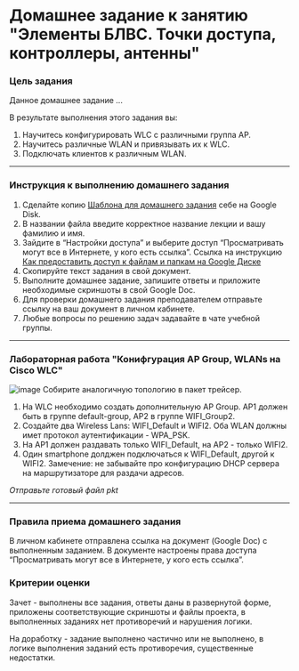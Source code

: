 # Домашнее задание к занятию "Элементы БЛВС. Точки доступа, контроллеры, антенны"

### Цель задания

Данное домашнее задание ...

В результате выполнения этого задания вы:

1) Научитесь конфигурировать WLC c различными группа AP.
2) Научитесь различные WLAN и привязывать их к WLC.
3) Подключать клиентов к различным WLAN.

------

### Инструкция к выполнению домашнего задания

1. Сделайте копию [Шаблона для домашнего задания](https://docs.google.com/document/d/1youKpKm_JrC0UzDyUslIZW2E2bIv5OVlm_TQDvH5Pvs/edit) себе на Google Disk.
2. В названии файла введите корректное название лекции и вашу фамилию и имя.
3. Зайдите в “Настройки доступа” и выберите доступ “Просматривать могут все в Интернете, у кого есть ссылка”.  Ссылка на инструкцию [Как предоставить доступ к файлам и папкам на Google Диске](https://support.google.com/docs/answer/2494822?hl=ru&co=GENIE.Platform%3DDesktop)
4. Скопируйте текст задания в свой документ.
5. Выполните домашнее задание, запишите ответы и приложите необходимые скриншоты в свой Google Doc.
6. Для проверки домашнего задания преподавателем отправьте ссылку на ваш документ в личном кабинете.
7. Любые вопросы по решению задач задавайте в чате учебной группы.

---

### Лабораторная работа "Конифгурация AP Group, WLANs на Cisco WLC"

![image](https://user-images.githubusercontent.com/51816695/170044506-c48a99c0-d6a4-4c3b-9a21-8741f806e04e.png)
Собирите аналогичную топологию в пакет трейсер. 
1) На WLC необходимо создать дополнительную AP Group. AP1 должен быть в группе default-group, AP2 в группе WIFI_Group2.
2) Создайте два Wireless Lans: WIFI_Default и WIFI2. Оба WLAN должны имет протокол аутентификации - WPA_PSK.
3) На AP1 должен раздавать только WIFI_Default, на AP2 - только WIFI2.
4) Один smartphone долджен подключаться к WIFI_Default, другой к WIFI2.
Замечение: не забывайте про конфигурацию DHCP сервера на маршрутизаторе для раздачи адресов.



*Отправьте готовый файл pkt*

---


### Правила приема домашнего задания

В личном кабинете отправлена ссылка на документ (Google Doc) с выполненным заданием. В документе настроены права доступа “Просматривать могут все в Интернете, у кого есть ссылка”.

### Критерии оценки

Зачет - выполнены все задания, ответы даны в развернутой форме, приложены соответствующие скриншоты и файлы проекта, в выполненных заданиях нет противоречий и нарушения логики.

На доработку - задание выполнено частично или не выполнено, в логике выполнения заданий есть противоречия, существенные недостатки.
